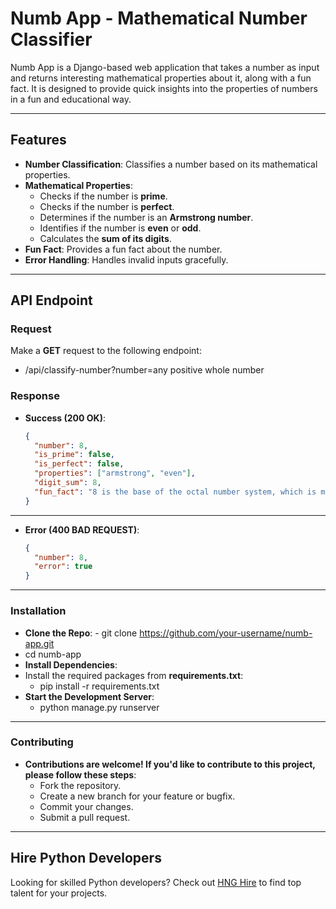 # Numb App - Mathematical Number Classifier

Numb App is a Django-based web application that takes a number as input and returns interesting mathematical properties about it, along with a fun fact. It is designed to provide quick insights into the properties of numbers in a fun and educational way.

---

## Features

- **Number Classification**: Classifies a number based on its mathematical properties.
- **Mathematical Properties**:
  - Checks if the number is **prime**.
  - Checks if the number is **perfect**.
  - Determines if the number is an **Armstrong number**.
  - Identifies if the number is **even** or **odd**.
  - Calculates the **sum of its digits**.
- **Fun Fact**: Provides a fun fact about the number.
- **Error Handling**: Handles invalid inputs gracefully.

---

## API Endpoint

### Request

Make a **GET** request to the following endpoint:

- /api/classify-number?number=any positive whole number

### Response

- **Success (200 OK)**:
  ```json
  {
    "number": 8,
    "is_prime": false,
    "is_perfect": false,
    "properties": ["armstrong", "even"],
    "digit_sum": 8,
    "fun_fact": "8 is the base of the octal number system, which is mostly used with computers."
  }
  ```

---

- **Error (400 BAD REQUEST)**:
  ```json
  {
    "number": 8,
    "error": true
  }
  ```

---

### Installation

- **Clone the Repo**: - git clone https://github.com/your-username/numb-app.git
- cd numb-app
- **Install Dependencies**:
- Install the required packages from **requirements.txt**:
  - pip install -r requirements.txt
- **Start the Development Server**:
  - python manage.py runserver

---

### Contributing

- **Contributions are welcome! If you'd like to contribute to this project, please follow these steps**:
  - Fork the repository.
  - Create a new branch for your feature or bugfix.
  - Commit your changes.
  - Submit a pull request.

---

## Hire Python Developers

Looking for skilled Python developers? Check out [HNG Hire](https://hng.tech/hire/python-developers) to find top talent for your projects.
